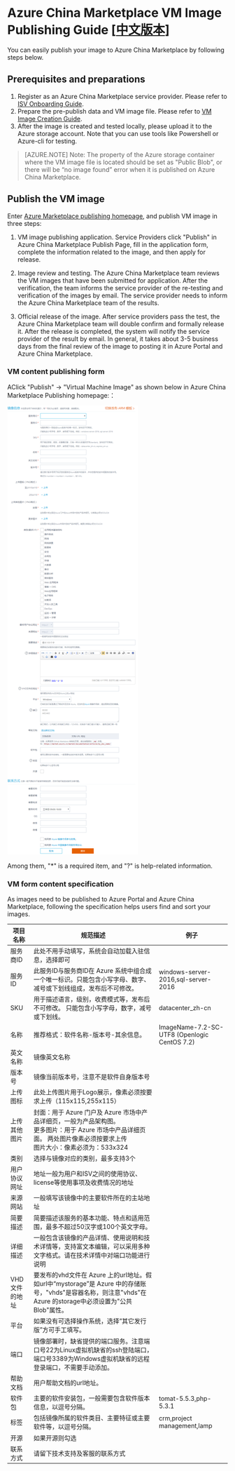 

# Azure China Marketplace VM Image Publishing Guide [[中文版本](https://market-publish.azure.cn/documentation/article/imagepublishguide/)]

You can easily publish your image to Azure China Marketplace by following steps below.


## Prerequisites and preparations

1. Register as an Azure China Marketplace service provider. Please refer to [ISV Onboarding Guide](https://market-publish.azure.cn/documentation/article/publishguideen/).
2. Prepare the pre-publish data and VM image file. Please refer to  [VM Image Creation Guide](https://market-publish.azure.cn/documentation/article/imageguideen/).
3. After the image is created and tested locally, please upload it to the Azure storage account. Note that you can use tools like Powershell or Azure-cli for testing.

> [AZURE.NOTE] Note: The property of the Azure storage container where the VM image file is located should be set as "Public Blob", or there will be “no image found” error when it is published on Azure China Marketplace.

## Publish the VM image

Enter [Azure Marketplace publishing homepage](https://market-publish.azure.cn/Vhd/Index), and publish VM image in three steps:

1. VM image publishing application. Service Providers click "Publish" in Azure China Marketplace Publish Page, fill in the application form, complete the information related to the image, and then apply for release.

2. Image review and testing. The Azure China Marketplace team reviews the VM images that have been submitted for application. After the verification, the team informs the service provider of the re-testing and verification of the images by email. The service provider needs to inform the Azure China Marketplace team of the results.

3. Official release of the image. After service providers pass the test, the Azure China Marketplace team will double confirm and formally release it. After the release is completed, the system will notify the service provider of the result by email. In general, it takes about 3-5 business days from the final review of the image to posting it in Azure Portal and Azure China Marketplace.




### VM content publishing form

AClick "Publish" -> "Virtual Machine Image" as shown below in Azure China Marketplace Publishing homepage:：

![doc_homepage](./media/imageguide/imagepublish.png)

Among them, "*" is a required item, and "?" is help-related information.

### VM form content specification
As images need to be published to Azure Portal and Azure China Marketplace, following the specification helps users find and sort your images.

| **项目名称** | **规范描述** | **例子** |
| --- | --- | --- |
| 服务商ID |此处不用手动填写，系统会自动加载入驻信息，选择即可||
| 服务ID |此服务ID与服务商ID在 Azure 系统中组合成一个唯一标识。只能包含小写字母、数字、减号或下划线组成，发布后不可修改。|windows-server-2016,sql-server-2016|
| SKU | 用于描述语言，级别，收费模式等，发布后不可修改。 只能包含小写字母，数字，减号或下划线。 | datacenter_zh-cn ||
| 名称 | 推荐格式：软件名称-版本号-其余信息。 |ImageName-7.2-SC-UTF8 (Openlogic CentOS 7.2)|
| 英文名称 | 镜像英文名称 ||
| 版本号 | 镜像当前版本号，注意不是软件自身版本号 ||
| 上传图标 | 此处上传图片用于Logo展示，像素必须按要求上传（115x115,255x115）||
| 上传其他图片 | 封面：用于 Azure 门户及 Azure 市场中产品详细页，一般为产品架构图。<br/> 更多图片：用于 Azure 市场中产品详细页面。 两处图片像素必须按要求上传<br/>图片大小：像素必须为：533x324 ||
| 类别 | 选择与镜像对应的类别，最多支持3个||
| 用户协议网址 | 地址一般为用户和ISV之间的使用协议、license等使用事项及收费情况的地址 ||
| 来源网站 | 一般填写该镜像中的主要软件所在的主站地址 ||
| 简要描述 | 简要描述该服务的基本功能、特点和适用范围，最多不超过50汉字或100个英文字母。 ||
| 详细描述 | 一般包含该镜像的产品详情、使用说明和技术详情等，支持富文本编辑，可以采用多种文字格式。请在技术详情中对端口功能进行说明 ||
| VHD文件的地址 | 要发布的vhd文件在 Azure 上的url地址。假如url中“mystorage”是 Azure 中的存储账号，"vhds"是容器名称，则注意"vhds"在 Azure 的storage中必须设置为"公共Blob"属性。 |  |
| 平台 | 如果没有可选择操作系统，选择“其它发行版”方可手工填写。 ||
| 端口 | 镜像部署时，缺省提供的端口服务。注意端口号22为Linux虚拟机缺省的ssh登陆端口，端口号3389为Windows虚拟机缺省的远程登录端口，不需要手动添加。 ||
| 帮助文档 | 用户帮助文档的url地址。||
| 软件包 | 主要的软件安装包，一般需要包含软件版本信息，以逗号分隔。 | tomat-5.5.3,php-5.3.1 |
| 标签 | 包括镜像所属的软件类目、主要特征或主要软件等，以逗号分隔。 | crm,project management,lamp |
| 开源 | 如果开源则勾选 ||
| 联系方式 | 请留下技术支持及客服的联系方式 ||



